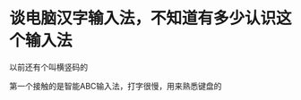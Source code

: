 # 谈电脑汉字输入法，不知道有多少认识这个输入法


以前还有个叫横竖码的

第一个接触的是智能ABC输入法，打字很慢，用来熟悉键盘的<img src="static/image/smiley/yct/022.gif" smilieid="42" border="0" alt="" /><img src="static/image/smiley/yct/022.gif" smilieid="42" border="0" alt="" /><br />
<br />
<br />
​​​​​​​​
